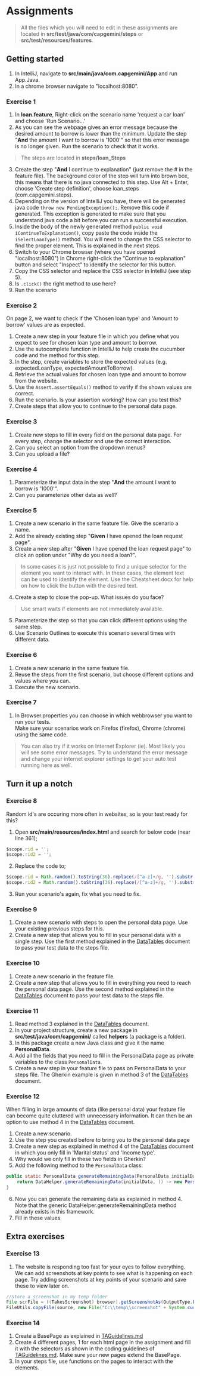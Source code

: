# Assignments

> All the files which you will need to edit in these assignments are located in **src/test/java/com/capgemini/steps** or **src/test/resources/features**.

## Getting started

1. In IntelliJ, navigate to **src/main/java/com.capgemini/App** and run App.Java.
2. In a chrome browser navigate to "localhost:8080".

### Exercise 1

 1. In **loan.feature**, Right-click on the scenario name 'request a car loan' and choose 'Run Scenario...'
 2. As you can see the webpage gives an error message because the desired amount to borrow is lower than the minimum. 
    Update the step "**And** the amount I want to borrow is '1000'" so that this error message is no longer given. Run the scenario to check that it works.
> The steps are located in **steps/loan_Steps**
 3. Create the step "**And** I continue to explanation" (just remove the # in the feature file). The background color of the step will turn into brown box, this means that there is no java connected to this step. 
    Use Alt + Enter, choose 'Create step definition', choose loan_steps (com.capgemini.steps).
 4. Depending on the version of IntelliJ you have, there will be generated java code `throw new PendingException();`. Remove this code if generated. This exception is generated to make sure that you understand java code a bit before you can run a successful execution.
 5. Inside the body of the newly generated method `public void iContinueToExplanation()`, copy paste the code inside the `iSelectLoanType()` method. You will need to change the CSS selector to find the proper element. This is explained in the next steps.
 6. Switch to your Chrome browser (where you have opened "localhost:8080")
    In Chrome right-click the "Continue to explanation" button and select "Inspect" to identify the selector for this button.
 7. Copy the CSS selector and replace the CSS selector in IntelliJ (see step 5).
 8. Is `.click()` the right method to use here?
 9. Run the scenario

### Exercise 2

On page 2, we want to check if the 'Chosen loan type' and 'Amount to borrow' values are as expected.

1. Create a new step in your feature file in which you define what you expect to see for chosen loan type and amount to borrow.
2. Use the autocomplete function in IntelliJ to help create the cucumber code and the method for this step.
3. In the step, create variables to store the expected values (e.g. expectedLoanType, expectedAmountToBorrow).
4. Retrieve the actual values for chosen loan type and amount to borrow from the website.
5. Use the `Assert.assertEquals()` method to verify if the shown values are correct.
6. Run the scenario. Is your assertion working? How can you test this?
7. Create steps that allow you to continue to the personal data page.

### Exercise 3

1. Create new steps to fill in every field on the personal data page. For every step, change the selector and use the correct interaction.
2. Can you select an option from the dropdown menus?
3. Can you upload a file?

### Exercise 4

1. Parameterize the input data in the step "**And** the amount I want to borrow is '1000'".
2. Can you parameterize other data as well?

### Exercise 5

1. Create a new scenario in the same feature file. Give the scenario a name.
2. Add the already existing step "**Given** I have opened the loan request page".
3. Create a new step after "**Given** I have opened the loan request page" to click an option under "Why do you need a loan?".
> In some cases it is just not possible to find a unique selector for the element you want to interact with. In these cases, the element text can be used to identify the element. Use the Cheatsheet.docx for help on how to click the button with the desired text.
4. Create a step to close the pop-up. What issues do you face?
> Use smart waits if elements are not immediately available.
5. Parameterize the step so that you can click different options using the same step.
6. Use Scenario Outlines to execute this scenario several times with different data.

### Exercise 6

1. Create a new scenario in the same feature file.
2. Reuse the steps from the first scenario, but choose different options and values where you can.
3. Execute the new scenario.

### Exercise 7

1. In Browser.properties you can choose in which webbrowser you want to run your tests.  
   Make sure your scenarios work on Firefox (firefox), Chrome (chrome) using the same code.
> You can also try if it works on Internet Explorer (ie). Most likely you will see some error messages. Try to understand the error message and change your internet explorer settings to get your auto test running here as well.


## Turn it up a notch

### Exercise 8

Random id's are occuring more often in websites, so is your test ready for this?

1. Open **src/main/resources/index.html** and search for below code (near line 361);
```javascript
$scope.rid = '';
$scope.rid2 = '';
```
2. Replace the code to;
```javascript
$scope.rid = Math.random().toString(36).replace(/[^a-z]+/g, '').substr(2, 10) + ':';
$scope.rid2 = Math.random().toString(36).replace(/[^a-z]+/g, '').substr(2, 10) + ':';
```
3. Run your scenario's again, fix what you need to fix.

### Exercise 9

1. Create a new scenario with steps to open the personal data page. Use your existing previous steps for this.
2. Create a new step that allows you to fill in your personal data with a single step. Use the first method explained in the [DataTables](DataTables.md) document to pass your test data to the steps file.

### Exercise 10

1. Create a new scenario in the feature file. 
2. Create a new step that allows you to fill in everything you need to reach the personal data page. Use the second method explained in the [DataTables](DataTables.md) document to pass your test data to the steps file.


### Exercise 11

1. Read method 3 explained in the [DataTables](DataTables.md) document.
2. In your project structure, create a new package in **src/test/java/com/capgemini/** called **helpers** (a package is a folder).
3. In this package create a new Java class and give it the name **PersonalData**.
4. Add all the fields that you need to fill in the PersonalData page as private variables to the class `PersonalData`.
5. Create a new step in your feature file to pass on PersonalData to your steps file. The Gherkin example is given in method 3 of the [DataTables](DataTables.md) document.

### Exercise 12

When filling in large amounts of data (like personal data) your feature file can become quite cluttered with unnecessary information. It can then be an option to use method 4 in the [DataTables](DataTables.md) document.

1. Create a new scenario.
2. Use the step you created before to bring you to the personal data page
3. Create a new step as explained in method 4 of the [DataTables](DataTables.md) document in which you only fill in 'Marital status' and 'Income type'.
4. Why would we only fill in these two fields in Gherkin?
5. Add the following method to the `PersonalData` class:
```java
public static PersonalData generateRemainingData(PersonalData initialData) {
    return DataHelper.generateRemainingData(initialData, () -> new PersonalData());
}
```
6. Now you can generate the remaining data as explained in method 4. Note that the generic DataHelper.generateRemainingData method already exists in this framework.
7. Fill in these values

## Extra exercises

### Exercise 13

1. The website is responding too fast for your eyes to follow everything. 
   We can add screenshots at key points to see what is happening on each page. 
   Try adding screenshots at key points of your scenario and save these to view later on.
```java 
//Store a screenshot in my temp folder
File scrFile = ((TakesScreenshot) browser).getScreenshotAs(OutputType.FILE);
FileUtils.copyFile(source, new File("C:\\temp\\screenshot" + System.currentTimeMillis() + ".jpg"));
```

### Exercise 14

1. Create a BasePage as explained in [TAGuidelines.md](TAGuidelines.md)
2. Create 4 different pages, 1 for each html page in the assignment and fill it with the selectors as shown in the coding guidelines of [TAGuidelines.md](TAGuidelines.md). 
   Make sure your new pages extend the BasePage.
3. In your steps file, use functions on the pages to interact with the elements.
